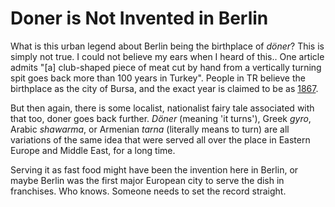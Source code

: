 # Doner is Not Invented in Berlin

What is this urban legend about Berlin being the birthplace of
*döner*? This is simply not true. I could not believe my ears when I
heard of this.. One article admits "[a] club-shaped piece of meat cut
by hand from a vertically turning spit goes back more than 100 years
in Turkey". People in TR believe the birthplace as the city of Bursa,
and the exact year is claimed to be as [1867](http://iskender.com.tr/iskenderin-tarihi.html).

But then again, there is some localist, nationalist fairy tale
associated with that too, doner goes back further. *Döner* (meaning
'it turns'), Greek *gyro*, Arabic *shawarma*, or Armenian *tarna*
(literally means to turn) are all variations of the same idea that
were served all over the place in Eastern Europe and Middle East, for
a long time.

Serving it as fast food might have been the invention here in Berlin,
or maybe Berlin was the first major European city to serve the dish in
franchises. Who knows. Someone needs to set the record straight.
